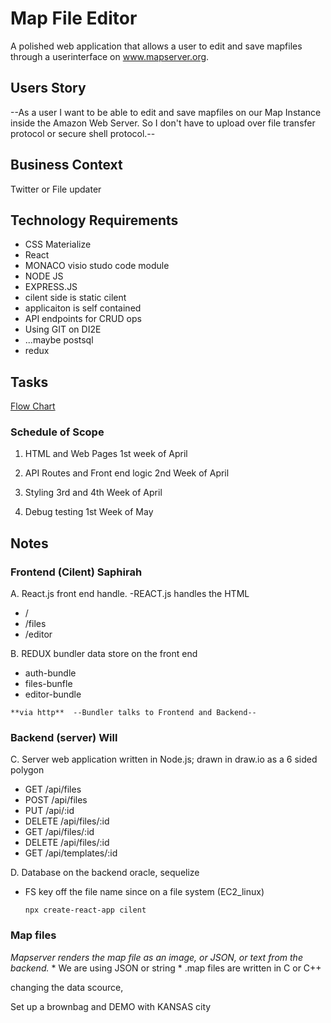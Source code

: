 # Map File Editor
 A polished web application that allows a user to edit and save mapfiles through a userinterface on www.mapserver.org.



## Users Story
--As a user I want to be able to edit and save mapfiles on our 
Map Instance inside the Amazon Web Server. So I don't have to
upload over file transfer protocol or secure shell protocol.--

## Business Context
Twitter or File updater 


## Technology Requirements
* CSS Materialize
* React
* MONACO visio studo code module
* NODE JS
* EXPRESS.JS
* cilent side is static cilent 
* applicaiton is self contained
* API endpoints for CRUD ops 
* Using GIT on DI2E
* ...maybe postsql
* redux

## Tasks 
[Flow Chart](./assets/mapserver.html)

### Schedule of Scope

1. HTML and Web Pages                1st week of April

2. API Routes and Front end logic    2nd Week of April

3. Styling                           3rd and 4th Week of April 

4. Debug testing                     1st Week of May


Notes
------

### Frontend (Cilent) Saphirah
A. React.js front end handle. -REACT.js handles the HTML 
*   /
*   /files
*   /editor

B. REDUX bundler data store on the front end
*   auth-bundle 
*   files-bunfle
*   editor-bundle
```
**via http**  --Bundler talks to Frontend and Backend--
```
### Backend (server) Will 
C. Server web application written in Node.js; drawn in draw.io as a 6 sided polygon
*   GET /api/files
*   POST /api/files
*   PUT /api/:id 
*   DELETE /api/files/:id
*   GET /api/files/:id
*   DELETE /api/files/:id
*   GET /api/templates/:id

D. Database on the backend oracle, sequelize
* FS key off the file name since on a file system (EC2_linux)

    ``` npx create-react-app cilent  ```

### Map files

*Mapserver renders the map file as an image, or JSON, or text from the backend.*
    * We are using JSON or string 
    * .map files are written in C or C++  
    
changing the data scource, 

Set up a brownbag and DEMO with KANSAS city 
    
    